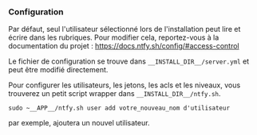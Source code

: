 ### Configuration

Par défaut, seul l'utilisateur sélectionné lors de l'installation peut lire et écrire dans les rubriques. Pour modifier cela, reportez-vous à la documentation du projet : https://docs.ntfy.sh/config/#access-control

Le fichier de configuration se trouve dans `__INSTALL_DIR__/server.yml` et peut être modifié directement.

Pour configurer les utilisateurs, les jetons, les acls et les niveaux, vous trouverez un petit script wrapper dans `__INSTALL_DIR__/ntfy.sh`.

```
sudo ~__APP__/ntfy.sh user add votre_nouveau_nom d'utilisateur
```

par exemple, ajoutera un nouvel utilisateur.
